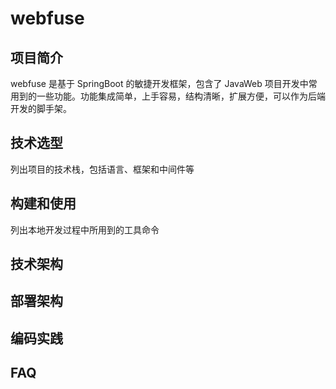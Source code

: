 # webfuse

## 项目简介

webfuse 是基于 SpringBoot 的敏捷开发框架，包含了 JavaWeb 项目开发中常用到的一些功能。功能集成简单，上手容易，结构清晰，扩展方便，可以作为后端开发的脚手架。

## 技术选型

列出项目的技术栈，包括语言、框架和中间件等

## 构建和使用

列出本地开发过程中所用到的工具命令

## 技术架构

## 部署架构

## 编码实践

## FAQ











